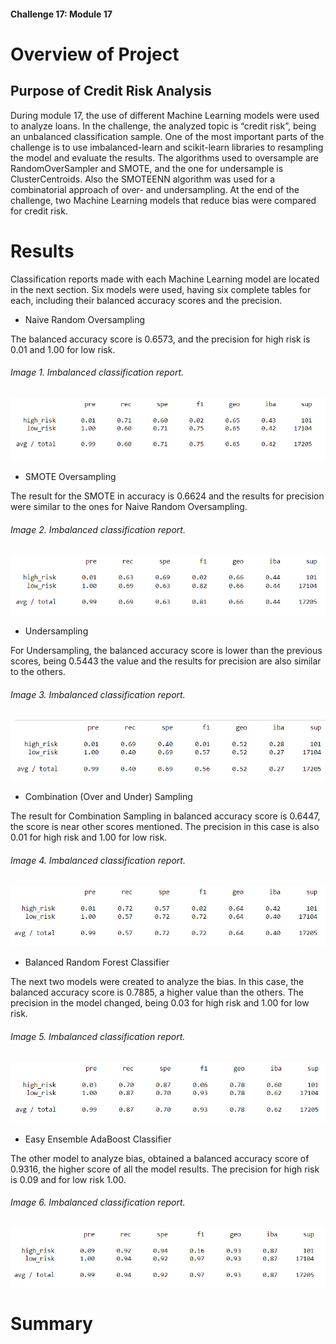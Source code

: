 #### Challenge 17: Module 17

# Overview of Project

## Purpose of Credit Risk Analysis

During module 17, the use of different Machine Learning models were used to analyze loans. In the challenge, the analyzed topic is “credit risk”, being an unbalanced classification sample. One of the most important parts of the challenge is to use imbalanced-learn and scikit-learn libraries to resampling the model and evaluate the results. The algorithms used to oversample are RandomOverSampler and SMOTE, and the one for undersample is ClusterCentroids. Also the SMOTEENN algorithm was used for a combinatorial approach of over- and undersampling. At the end of the challenge, two Machine Learning models that reduce bias were compared for credit risk.


# Results

Classification reports made with each Machine Learning model are located in the next section. Six models were used, having six complete tables for each, including their balanced accuracy scores and the precision.

* Naive Random Oversampling

The balanced accuracy score is 0.6573, and the precision for high risk is 0.01 and 1.00 for low risk. 

###### Image 1. Imbalanced classification report.

![Image 1. Imbalanced classification report.](Resources/NROversampling.PNG)


* SMOTE Oversampling

The result for the SMOTE in accuracy is 0.6624 and the results for precision were similar to the ones for Naive Random Oversampling.

###### Image 2. Imbalanced classification report.

![Image 2. Imbalanced classification report.](Resources/SMOTE.PNG)


* Undersampling

For Undersampling, the balanced accuracy score is lower than the previous scores, being 0.5443 the value and the results for precision are also similar to the others.

###### Image 3. Imbalanced classification report.

![Image 3. Imbalanced classification report.](Resources/Undersampling.PNG)


* Combination (Over and Under) Sampling

The result for Combination Sampling in balanced accuracy score is 0.6447, the score is near other scores mentioned. The precision in this case is also 0.01 for high risk and 1.00 for low risk. 

###### Image 4. Imbalanced classification report.

![Image 4. Imbalanced classification report.](Resources/Combination.PNG)


* Balanced Random Forest Classifier

The next two models were created to analyze the bias. In this case, the balanced accuracy score is 0.7885, a higher value than the others. The precision in the model changed, being 0.03 for high risk and 1.00 for low risk. 

###### Image 5. Imbalanced classification report.

![Image 5. Imbalanced classification report.](Resources/brf.PNG)


* Easy Ensemble AdaBoost Classifier

The other model to analyze bias, obtained a balanced accuracy score of 0.9316, the higher score of all the model results. The precision for high risk is 0.09 and for low risk 1.00. 

###### Image 6. Imbalanced classification report.

![Image 6. Imbalanced classification report.](Resources/eeac.PNG)


# Summary
